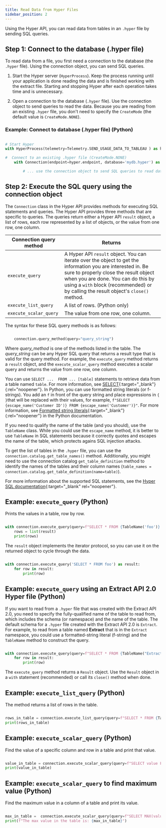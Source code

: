 ```yaml
---
title: Read Data from Hyper Files
sidebar_position: 2
---
```


Using the Hyper API, you can read data from tables in an `.hyper` file by sending SQL queries.

## Step 1: Connect to the database (.hyper file)

To read data from a file, you first need a connection to the database (the `.hyper` file). Using the connection object, you can send SQL queries.

1. Start the Hyper server (`HyperProcess`). Keep the process running until your application is done reading the data and is finished working with the extract file. Starting and stopping Hyper after each operation takes time and is unnecessary.

2. Open a connection to the database (`.hyper` file). Use the connection object to send queries to read the data. Because you are reading from an existing `.hyper` file, you don't need to specify the `CreateMode` (the default value is `CreateMode.NONE`).

### Example: Connect to database (.hyper file) (Python)

```python

# Start Hyper
with HyperProcess(telemetry=Telemetry.SEND_USAGE_DATA_TO_TABLEAU ) as hyper:

#  Connect to an existing .hyper file (CreateMode.NONE)
    with Connection(endpoint=hyper.endpoint, database='mydb.hyper') as connection:

        # ... use the connection object to send SQL queries to read data

```

## Step 2: Execute the SQL query using the connection object

The `Connection` class in the Hyper API provides methods for executing SQL statements and queries. The Hyper API provides three methods that are specific to queries. The queries return either a Hyper API `result` object, a list of rows, each row represented by a list of objects, or the value from one row, one column.

| Connection query method  | Returns |
| ---- | ---- |
`execute_query` | A Hyper API `result` object. You can iterate over the object to get the information you are interested in. Be sure to properly close the result object when you are done. You can do this by using a `with` block (recommended) or by calling the result object's `close()` method. |
`execute_list_query` | A list of rows. (Python only) |
`execute_scalar_query` | The value from one row, one column. |

The syntax for these SQL query methods is as follows:


```python

    connection.query_method(query="query_string")

```

Where *query_method* is one of the methods listed in the table. The *query_string* can be any Hyper SQL query that returns a result type that is valid for the query method. For example, the `execute_query` method returns a `result` object, and the `execute_scalar_query` method executes a scalar query and returns the value from one row, one column.

You can use `SELECT ...  FROM ... [table]` statements to retrieve data from a table named `table`. For more information, see [SELECT](..//reference/sql/sql-select.html){:target="_blank"}{:rel="noopener"}. In Python, you can use formatted string literals (or f-strings). You add an `f` in front of the query string and place expressions in `{ }`that will be replaced with their values, for example, `f"SELECT {escape_name('Customer ID')} FROM {escape_name('Customer')}"`.  For more information, see [Formatted string literals](https://docs.python.org/3/reference/lexical_analysis.html#f-strings){:target="_blank"}{:rel="noopener"} in the Python documentation.

If you need to qualify the name of the table (and you should), use the `TableName` class. While you could use the `escape_name` method, it is better to use `TableName` in SQL statements because it correctly quotes and escapes the name of the table, which protects agains SQL injection attacks. 

To get the list of tables in the `.hyper` file, you can use the `connection.catalog.get_table_names()` method. Additionally, you might need to use the connection catalog `get_table_definition` method to identify the names of the tables and their column names (`table_names = connection.catalog.get_table_definition(name=table)`).

For more information about the supported SQL statements, see the [Hyper SQL documentation](../reference/sql/index.html){:target="_blank" rel="noopener"}.

## Example: `execute_query` (Python)

Prints the values in a table, row by row.

```python

with connection.execute_query(query=f"SELECT * FROM {TableName('foo')} ") as result:
    rows = list(result)
    print(rows)

```

The `result` object implements the iterator protocol, so you can use it on the returned object to cycle through the data.

```python

with connection.execute_query('SELECT * FROM foo') as result:
    for row in result:
        print(row)

```

## Example: `execute_query` using an Extract API 2.0 Hyper file (Python)

If you want to read from a `.hyper` file that was created with the Extract API 2.0, you need to specify the fully-qualified name of the table to read from, which includes the schema (or namespace) and the name of the table. The default schema for a `.hyper` file created with the Extract API 2.0 is `Extract`.
For example, to read from a table named **Extract** that is in the `Extract` namespace, you could use a formatted-string literal (f-string) and the `TableName` method to construct the query. 

```python

with connection.execute_query(query=f"SELECT * FROM {TableName("Extract", "Extract")}") as result:
    for row in result:
        print(row)
```

The `execute_query` method returns a `Result` object. Use the `Result` object in a `with` statement (recommended) or call its `close()` method when done.

## Example: `execute_list_query` (Python)

The method returns a list of rows in the table.

```python

rows_in_table = connection.execute_list_query(query=f"SELECT * FROM {TableName('foo')}")
print(rows_in_table)

```

## Example: `execute_scalar_query` (Python)

Find the value of a specific column and row in a table and print that value.

```python

value_in_table = connection.execute_scalar_query(query=f"SELECT value FROM {TableName('foo')} WHERE {escape_name('rowID')} = 12")
print(value_in_table)

```

## Example: `execute_scalar_query` to find maximum value (Python)

Find the maximum value in a column of a table and print its value. 

```python

max_in_table =  connection.execute_scalar_query(query=f"SELECT MAX(value) FROM {TableName('Extract', 'Extract')}") 
print(f"The max value in the table is: {max_in_table}")


```
